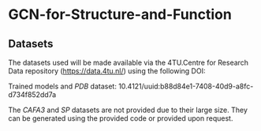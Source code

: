 # GCN-for-Structure-and-Function
## Datasets
The datasets used will be made available via the 4TU.Centre for Research Data repository (https://data.4tu.nl/)
using the following DOI:

Trained models and _PDB_ dataset: 10.4121/uuid:b88d84e1-7408-40d9-a8fc-d734f852dd7a

The _CAFA3_ and _SP_ datasets are not provided due to their large size. They can be generated using the provided code or provided upon request.
